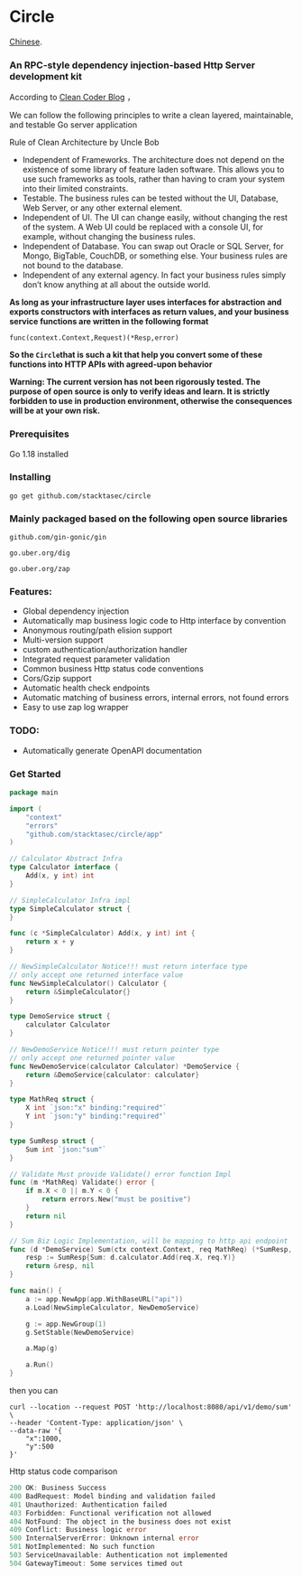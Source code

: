 # Circle

 [Chinese](https://github.com/stacktasec/circle/blob/main/README-zh.md).



### An RPC-style dependency injection-based Http Server development kit



According to [Clean Coder Blog](https://blog.cleancoder.com/uncle-bob/2012/08/13/the-clean-architecture.html) ，

We can follow the following principles to write a clean layered, maintainable, and testable Go server application

Rule of Clean Architecture by Uncle Bob

- Independent of Frameworks. The architecture does not depend on the existence of some library of feature laden software. This allows you to use such frameworks as tools, rather than having to cram your system into their limited constraints.
- Testable. The business rules can be tested without the UI, Database, Web Server, or any other external element.
- Independent of UI. The UI can change easily, without changing the rest of the system. A Web UI could be replaced with a console UI, for example, without changing the business rules.
- Independent of Database. You can swap out Oracle or SQL Server, for Mongo, BigTable, CouchDB, or something else. Your business rules are not bound to the database.
- Independent of any external agency. In fact your business rules simply don’t know anything at all about the outside world.



**As long as your infrastructure layer uses interfaces for abstraction and exports constructors with interfaces as return values, and your business service functions are written in the following format**

```
func(context.Context,Request)(*Resp,error)
```

**So the `Circle`that is such a kit that help you convert some of these functions into HTTP APIs with agreed-upon behavior**



**Warning: The current version has not been rigorously tested. The purpose of open source is only to verify ideas and learn. It is strictly forbidden to use in production environment, otherwise the consequences will be at your own risk.**



### Prerequisites

Go 1.18 installed



### Installing

```
go get github.com/stacktasec/circle
```



### Mainly packaged based on the following open source libraries

`github.com/gin-gonic/gin`

`go.uber.org/dig`

`go.uber.org/zap`



### Features:

- Global dependency injection
- Automatically map business logic code to Http interface by convention
- Anonymous routing/path elision support
- Multi-version support
- custom authentication/authorization handler
- Integrated request parameter validation
- Common business Http status code conventions
- Cors/Gzip support
- Automatic health check endpoints
- Automatic matching of business errors, internal errors, not found errors
- Easy to use zap log wrapper
  
  

### TODO:

- Automatically generate OpenAPI documentation



### Get Started

```go
package main

import (
    "context"
    "errors"
    "github.com/stacktasec/circle/app"
)

// Calculator Abstract Infra
type Calculator interface {
    Add(x, y int) int
}

// SimpleCalculator Infra impl
type SimpleCalculator struct {
}

func (c *SimpleCalculator) Add(x, y int) int {
    return x + y
}

// NewSimpleCalculator Notice!!! must return interface type
// only accept one returned interface value
func NewSimpleCalculator() Calculator {
    return &SimpleCalculator{}
}

type DemoService struct {
    calculator Calculator
}

// NewDemoService Notice!!! must return pointer type
// only accept one returned pointer value
func NewDemoService(calculator Calculator) *DemoService {
    return &DemoService{calculator: calculator}
}

type MathReq struct {
    X int `json:"x" binding:"required"`
    Y int `json:"y" binding:"required"`
}

type SumResp struct {
    Sum int `json:"sum"`
}

// Validate Must provide Validate() error function Impl
func (m *MathReq) Validate() error {
    if m.X < 0 || m.Y < 0 {
        return errors.New("must be positive")
    }
    return nil
}

// Sum Biz Logic Implementation, will be mapping to http api endpoint
func (d *DemoService) Sum(ctx context.Context, req MathReq) (*SumResp, error) {
    resp := SumResp{Sum: d.calculator.Add(req.X, req.Y)}
    return &resp, nil
}

func main() {
    a := app.NewApp(app.WithBaseURL("api"))
    a.Load(NewSimpleCalculator, NewDemoService)

    g := app.NewGroup(1)
    g.SetStable(NewDemoService)

    a.Map(g)

    a.Run()
}
```



then you can

```
curl --location --request POST 'http://localhost:8080/api/v1/demo/sum' \
--header 'Content-Type: application/json' \
--data-raw '{
    "x":1000,
    "y":500
}'
```





Http status code comparison

```go
200 OK: Business Success
400 BadRequest: Model binding and validation failed
401 Unauthorized: Authentication failed
403 Forbidden: Functional verification not allowed
404 NotFound: The object in the business does not exist
409 Conflict: Business logic error
500 InternalServerError: Unknown internal error
501 NotImplemented: No such function
503 ServiceUnavailable: Authentication not implemented
504 GatewayTimeout: Some services timed out
```
